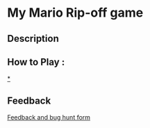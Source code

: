 # My Mario Rip-off game

## Description

## How to Play :
[*](my_game.exe)
## Feedback
[Feedback and bug hunt form](https://docs.google.com/forms/d/e/1FAIpQLSdviWEdyZ7nrvwVMkgCxRCe15z0oHh5J-2ic1G9OZEtIfBLCA/viewform?usp=sf_link)
